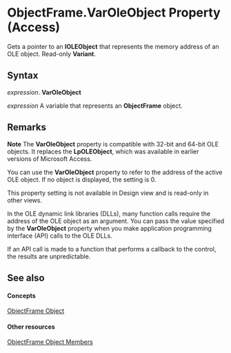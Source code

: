 
# ObjectFrame.VarOleObject Property (Access)

 Gets a pointer to an **IOLEObject** that represents the memory address of an OLE object. Read-only **Variant**.


## Syntax

 _expression_. **VarOleObject**

 _expression_ A variable that represents an **ObjectFrame** object.


## Remarks


 **Note**  The  **VarOleObject** property is compatible with 32-bit and 64-bit OLE objects. It replaces the **LpOLEObject**, which was available in earlier versions of Microsoft Access.

You can use the  **VarOleObject** property to refer to the address of the active OLE object. If no object is displayed, the setting is 0.

This property setting is not available in Design view and is read-only in other views.

In the OLE dynamic link libraries (DLLs), many function calls require the address of the OLE object as an argument. You can pass the value specified by the  **VarOleObject** property when you make application programming interface (API) calls to the OLE DLLs.

If an API call is made to a function that performs a callback to the control, the results are unpredictable.


## See also


#### Concepts


[ObjectFrame Object](0eb85477-58d7-249a-2bf7-f2f3960a45a9.md)
#### Other resources


[ObjectFrame Object Members](65229083-68ec-b870-50f4-a6c329259a39.md)